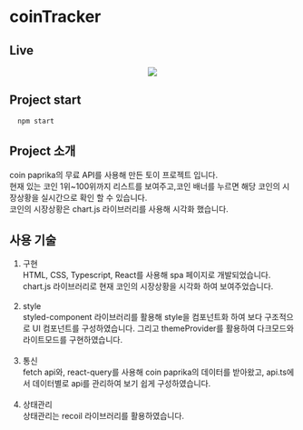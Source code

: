# coinTracker

## Live
<div align=center>
  <img src="https://user-images.githubusercontent.com/72537762/188574911-6335febb-af7f-4c81-8524-bbe15baa0fbc.gif" />
 </div>
 
## Project start
```
  npm start
```
 
## Project 소개
coin paprika의 무료 API를 사용해 만든 토이 프로젝트 입니다. <br>
현재 있는 코인 1위~100위까지 리스트를 보여주고,코인 배너를 누르면 해당 코인의 시장상황을 실시간으로 확인 할 수 있습니다.<br>
코인의 시장상황은 chart.js 라이브러리를 사용해 시각화 했습니다.

## 사용 기술
1. 구현 <br>
HTML, CSS, Typescript, React를 사용해 spa 페이지로 개발되었습니다.<br/>
chart.js 라이브러리로 현재 코인의 시장상황을 시각화 하여 보여주었습니다.<br/><br/>
2. style <br>
styled-component 라이브러리를 활용해 style을 컴포넌트화 하여 보다 구조적으로 UI 컴포넌트를 구성하였습니다. 그리고 themeProvider를 활용하여 다크모드와 라이트모드를 구현하였습니다.<br><br/>
3. 통신 <br>
fetch api와, react-query를 사용해 coin paprika의 데이터를 받아왔고, api.ts에서 데이터별로 api를 관리하여 보기 쉽게 구성하였습니다.<br><br/>
4. 상태관리 <br>
상태관리는 recoil 라이브러리를 활용하였습니다.
